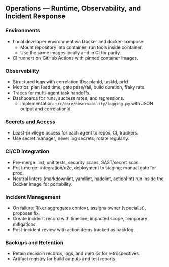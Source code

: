 ## Operations — Runtime, Observability, and Incident Response

### Environments
- Local developer environment via Docker and docker-compose:
  - Mount repository into container; run tools inside container.
  - Use the same images locally and in CI for parity.
- CI runners on GitHub Actions with pinned container images.

### Observability
- Structured logs with correlation IDs: planId, taskId, prId.
- Metrics: plan lead time, gate pass/fail, build duration, flaky rate.
- Traces for multi-agent task handoffs.
- Dashboards for runs, success rates, and regressions.
  - Implementation: `src/core/observability/logging.py` with JSON output and correlationId.

### Secrets and Access
- Least-privilege access for each agent to repos, CI, trackers.
- Use secret manager; never log secrets; rotate regularly.

### CI/CD Integration
- Pre-merge: lint, unit tests, security scans, SAST/secret scan.
- Post-merge: integration/e2e, deployment to staging; manual gate for prod.
- Neutral linters (markdownlint, yamllint, hadolint, actionlint) run inside the Docker image for portability.

### Incident Management
- On failure: Riker aggregates context, assigns owner (specialist), proposes fix.
- Create incident record with timeline, impacted scope, temporary mitigations.
- Post-incident review with action items tracked as backlog.

### Backups and Retention
- Retain decision records, logs, and metrics for retrospectives.
- Artifact registry for build outputs and test reports.


